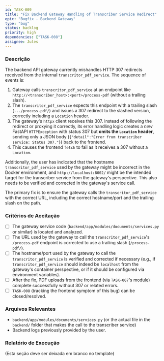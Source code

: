 ```yaml
---
id: TASK-009
title: "Fix Backend Gateway Handling of Transcriber Service Redirect"
epic: "Bugfix - Backend Gateway"
type: "bug"
status: backlog
priority: high
dependencies: ["TASK-008"]
assignee: Jules
---
```


### Descrição

The backend API gateway currently mishandles HTTP 307 redirects received from the internal `transcritor_pdf_service`.
The sequence of events is:
1.  Gateway calls `transcritor_pdf_service` at an endpoint like `http://<transcriber_host>:<port>/process-pdf` (without a trailing slash).
2.  The `transcritor_pdf_service` expects this endpoint with a trailing slash (`.../process-pdf/`) and issues a 307 redirect to the slashed version, correctly including a `Location` header.
3.  The gateway's `httpx` client receives this 307. Instead of following the redirect or proxying it correctly, its error handling logic creates a *new* FastAPI `HTTPException` with status 307 but **omits the `Location` header**, sending only a JSON body (`{"detail":"Error from transcriber service: Status 307."}`) back to the frontend.
4.  This causes the frontend `fetch` to fail as it receives a 307 without a `Location`.

Additionally, the user has indicated that the hostname `transcritor_pdf_service` used by the gateway might be incorrect in the Docker environment, and `http://localhost:8002/` might be the intended target for the transcriber service from the gateway's perspective. This also needs to be verified and corrected in the gateway's service call.

The primary fix is to ensure the gateway calls the `transcritor_pdf_service` with the correct URL, including the correct hostname/port and the trailing slash on the path.

### Critérios de Aceitação

- [ ] The gateway service code (`backend/app/modules/documents/services.py` or similar) is located and analyzed.
- [ ] The URL used by the gateway to call the `transcritor_pdf_service`'s `/process-pdf` endpoint is corrected to use a trailing slash (`/process-pdf/`).
- [ ] The hostname/port used by the gateway to call the `transcritor_pdf_service` is verified and corrected if necessary (e.g., if `transcritor_pdf_service` should indeed be `localhost` from the gateway's container perspective, or if it should be configured via environment variables).
- [ ] After the fix, PDF uploads from the frontend (via `TASK-007`'s module) complete successfully without 307 or related errors.
- [ ] `TASK-008` (tracking the frontend symptom of this bug) can be closed/resolved.

### Arquivos Relevantes

* `backend/app/modules/documents/services.py` (or the actual file in the `backend/` folder that makes the call to the transcriber service)
* Backend logs previously provided by the user.

### Relatório de Execução

(Esta seção deve ser deixada em branco no template)
